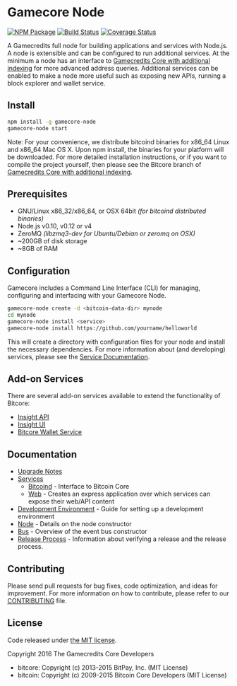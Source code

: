 Gamecore Node
============

[![NPM Package](https://img.shields.io/npm/v/gamecore-node.svg?style=flat-square)](https://www.npmjs.org/package/gamecore-node)
[![Build Status](https://img.shields.io/travis/gamecredits-project/gamecore-node.svg?branch=master&style=flat-square)](https://travis-ci.org/gamecredits-project/gamecore-node)
[![Coverage Status](https://img.shields.io/coveralls/gamecredits-project/gamecore-node.svg?style=flat-square)](https://coveralls.io/r/gamecredits-project/gamecore-node)

A Gamecredits full node for building applications and services with Node.js. A node is extensible and can be configured to run additional services. At the minimum a node has an interface to [Gamecredits Core with additional indexing](https://github.com/gamecredits-project/gamecore-gamecredits) for more advanced address queries. Additional services can be enabled to make a node more useful such as exposing new APIs, running a block explorer and wallet service.

## Install

```bash
npm install -g gamecore-node
gamecore-node start
```

Note: For your convenience, we distribute bitcoind binaries for x86_64 Linux and x86_64 Mac OS X. Upon npm install, the binaries for your platform will be downloaded. For more detailed installation instructions, or if you want to compile the project yourself, then please see the Bitcore branch of [Gamecredits Core with additional indexing](https://github.com/gamecredits-project/gamecore-gamecredits).

## Prerequisites

- GNU/Linux x86_32/x86_64, or OSX 64bit *(for bitcoind distributed binaries)*
- Node.js v0.10, v0.12 or v4
- ZeroMQ *(libzmq3-dev for Ubuntu/Debian or zeromq on OSX)*
- ~200GB of disk storage
- ~8GB of RAM

## Configuration

Gamecore includes a Command Line Interface (CLI) for managing, configuring and interfacing with your Gamecore Node.

```bash
gamecore-node create -d <bitcoin-data-dir> mynode
cd mynode
gamecore-node install <service>
gamecore-node install https://github.com/yourname/helloworld
```

This will create a directory with configuration files for your node and install the necessary dependencies. For more information about (and developing) services, please see the [Service Documentation](docs/services.md).

## Add-on Services

There are several add-on services available to extend the functionality of Bitcore:

- [Insight API](https://github.com/bitpay/insight-api)
- [Insight UI](https://github.com/bitpay/insight-ui)
- [Bitcore Wallet Service](https://github.com/bitpay/bitcore-wallet-service)

## Documentation

- [Upgrade Notes](docs/upgrade.md)
- [Services](docs/services.md)
  - [Bitcoind](docs/services/bitcoind.md) - Interface to Bitcoin Core
  - [Web](docs/services/web.md) - Creates an express application over which services can expose their web/API content
- [Development Environment](docs/development.md) - Guide for setting up a development environment
- [Node](docs/node.md) - Details on the node constructor
- [Bus](docs/bus.md) - Overview of the event bus constructor
- [Release Process](docs/release.md) - Information about verifying a release and the release process.

## Contributing

Please send pull requests for bug fixes, code optimization, and ideas for improvement. For more information on how to contribute, please refer to our [CONTRIBUTING](https://github.com/gamecredits-project/gamecore/blob/master/CONTRIBUTING.md) file.

## License

Code released under [the MIT license](https://github.com/gamecredits-project/gamecore-node/blob/master/LICENSE).

Copyright 2016 The Gamecredits Core Developers

- bitcore: Copyright (c) 2013-2015 BitPay, Inc. (MIT License)
- bitcoin: Copyright (c) 2009-2015 Bitcoin Core Developers (MIT License)
